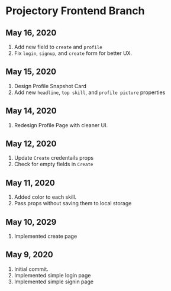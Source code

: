 # Projectory Frontend Branch

## May 16, 2020
1. Add new field to `create` and `profile`
2. Fix `login`, `signup`, and `create` form for better UX.

## May 15, 2020
1. Design Profile Snapshot Card
3. Add new `headline`, `top skill`, and `profile picture` properties

## May 14, 2020
1. Redesign Profile Page with cleaner UI.

## May 12, 2020
1. Update `Create` credentails props
2. Check for empty fields in `Create`

## May 11, 2020
1. Added color to each skill.
2. Pass props without saving them to local storage

## May 10, 2029
1. Implemented create page

## May 9, 2020
1. Initial commit.
2. Implemented simple login page
3. Implemented simple signin page
